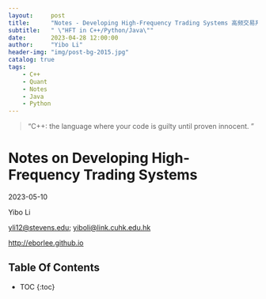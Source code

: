 ```yaml
---
layout:     post
title:      "Notes - Developing High-Frequency Trading Systems 高频交易系统开发"
subtitle:   " \"HFT in C++/Python/Java\""
date:       2023-04-28 12:00:00
author:     "Yibo Li"
header-img: "img/post-bg-2015.jpg"
catalog: true
tags:
    - C++
    - Quant
    - Notes
    - Java
    - Python
---
```


> “C++: the language where your code is guilty until proven innocent. ”


# Notes on Developing High-Frequency Trading Systems

2023-05-10

Yibo Li

yli12@stevens.edu; yiboli@link.cuhk.edu.hk

http://eborlee.github.io

## Table Of Contents


* TOC
{:toc}


